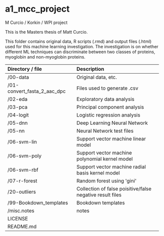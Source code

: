 # a1_mcc_project
M Curcio / Korkin / WPI project

This is the Masters thesis of Matt Curcio.

This folder contains original data, R scripts (.rmd) and output files (.html) used for this machine learning investigation. The investigation is on whether different ML techniques can discriminate between two classes of proteins, myoglobin and non-myoglobin proteins.

| Directory / file            | Description                                               |
| :-------------------------- | :-------------------------------------------------------- |
| /00-data                    | Original data, etc.                                       |
| /01-convert_fasta_2_aac_dpc | Files used to generate .csv                               |
| /02-eda                     | Exploratory data analysis                                 |
| /03-pca                     | Principal component analysis                              |
| /04-logit                   | Logistic regression analysis                              |
| /05-dnn                     | Deep Learning Neural Network                              |
| /05-nn                      | Neural Network test files                                 |
| /06-svm-lin                 | Support vector machine linear model                       |
| /06-svm-poly                | Support vector machine polynomial kernel model            |
| /06-svm-rbf                 | Support vector machine radial basis kernel model          |
| /07-r-forest                | Random forest using 'gini'                                |
| /20-outliers                | Collection of false poisitive/false negative result files |
| /99-Bookdown_templates      | Bookdown templates                                        |
| /misc.notes                 | notes                                                     |
| LICENSE                     |                                                           |
| README.md                   |                                                           |